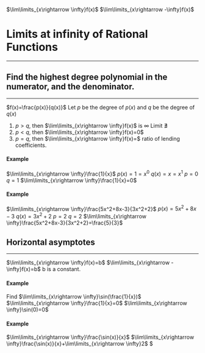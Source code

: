 $\lim\limits_{x\rightarrow \infty}f(x)$
$\lim\limits_{x\rightarrow -\infty}f(x)$

# Limits at infinity of Rational Functions
---
## Find the highest degree polynomial in the numerator, and the denominator.
---
$f(x)=\frac{p(x)}{q(x)}$
Let $p$ be the degree of $p(x)$ and $q$ be the degree of $q(x)$
1. $p>q$, then $\lim\limits_{x\rightarrow \infty}f(x)$ is $\infty$
	Limit $\nexists$
2. $p<q$, then $\lim\limits_{x\rightarrow \infty}f(x)=0$
3. $p=q$, then $\lim\limits_{x\rightarrow \infty}f(x)=$ ratio of lending coefficients.
#### Example
$\lim\limits_{x\rightarrow \infty}\frac{1}{x}$
	$p(x)=1=x^0$
	$q(x)=x=x^1$
	$p=0$
	$q=1$
	$\lim\limits_{x\rightarrow \infty}\frac{1}{x}=0$
#### Example
$\lim\limits_{x\rightarrow \infty}\frac{5x^2+8x-3}{3x^2+2}$
	$p(x)=5x^2+8x-3$
	$q(x)=3x^2+2$
	$p=2$
	$q=2$
	$\lim\limits_{x\rightarrow \infty}\frac{5x^2+8x-3}{3x^2+2}=\frac{5}{3}$
## Horizontal asymptotes
---
$\lim\limits_{x\rightarrow \infty}f(x)=b$
$\lim\limits_{x\rightarrow -\infty}f(x)=b$
b is a constant.
#### Example
Find $\lim\limits_{x\rightarrow \infty}\sin(\frac{1}{x})$
	$\lim\limits_{x\rightarrow \infty}\frac{1}{x}=0$
	$\lim\limits_{x\rightarrow \infty}\sin(0)=0$
#### Example
$\lim\limits_{x\rightarrow \infty}\frac{\sin(x)}{x}$
	$\lim\limits_{x\rightarrow \infty}\frac{\sin(x)}{x}+\lim\limits_{x\rightarrow \infty}2$
	$